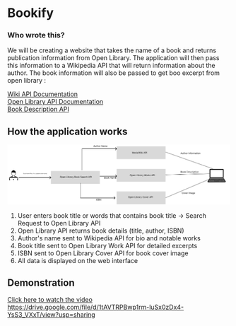 # Bookify

### Who wrote this?

We will be creating a website that takes the name of a book and returns publication information from Open Library. The application will then pass this information to a Wikipedia API that will return information about the author. The book information will also be passed to get boo excerpt from open library :

[Wiki API Documentation](https://www.mediawiki.org/wiki/API:Main_page)  
[Open Library API Documentation](https://openlibrary.org/developers/api)  
[Book Description API](https://openlibrary.org/dev/docs/api/books)

## How the application works

![alt text](<API Workflow.jpg>)

1. User enters book title or words that contains book title -> Search Request to Open Library API
2. Open Library API returns book details (title, author, ISBN)
3. Author's name sent to Wikipedia API for bio and notable works
4. Book title sent to Open Library Work API for detailed excerpts
5. ISBN sent to Open Library Cover API for book cover image
6. All data is displayed on the web interface

## Demonstration

[Click here to watch the video](https://drive.google.com/file/d/1tAVTRPBwp1rm-luSx0zDx4-YsS3_VXxT/view?usp=drive_link)
https://drive.google.com/file/d/1tAVTRPBwp1rm-luSx0zDx4-YsS3_VXxT/view?usp=sharing

